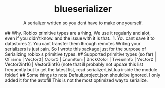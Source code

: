 <h1 align="center">blueserializer</h1>
<center>A serializer written so you dont have to make one yourself.</center>
</br>
## Why.
Roblox primitive types are a thing, We use it regularly and alot, even if you didn't know. and the issue with it is that..
1. You cant save it to datastores
2. You cant transfer them through remotes
Writing your serializers is just pain. So I wrote this package just for the purpose of
Serializing roblox's primitive types.
## Supported primitive types (so far)
| CFrame
| Vector3
| Color3
| EnumItem
| BrickColor
| TweenInfo
| Vector2
| Vector2int16
| Vector3int16
(note that ill probably not update this list frequently but to get the latest list,
read serializerList.lua inside the module folder)
## Some things to note
Default.project.json should be ignored. I only added it for the autofill
This is not the most optimized way to serialize.